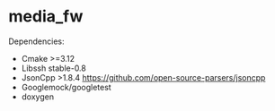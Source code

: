 # media_fw

Dependencies:
- Cmake >=3.12
- Libssh stable-0.8
- JsonCpp >1.8.4 https://github.com/open-source-parsers/jsoncpp
- Googlemock/googletest
- doxygen
